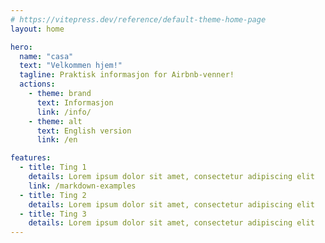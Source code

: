 ```yaml
---
# https://vitepress.dev/reference/default-theme-home-page
layout: home

hero:
  name: "casa"
  text: "Velkommen hjem!"
  tagline: Praktisk informasjon for Airbnb-venner!
  actions:
    - theme: brand
      text: Informasjon
      link: /info/
    - theme: alt
      text: English version
      link: /en

features:
  - title: Ting 1
    details: Lorem ipsum dolor sit amet, consectetur adipiscing elit
    link: /markdown-examples
  - title: Ting 2
    details: Lorem ipsum dolor sit amet, consectetur adipiscing elit
  - title: Ting 3
    details: Lorem ipsum dolor sit amet, consectetur adipiscing elit
---
```


